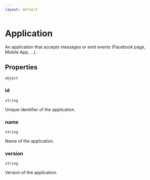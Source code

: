 ```yaml
---
layout: default
---
```


# Application

An application that accepts messages or emit events (Facebook page, Mobile App, ...).

## Properties

`object`


###  id
`string` 

Unique identifier of the application.


###  name
`string` 

Name of the application.


###  version
`string` 

Version of the application.




